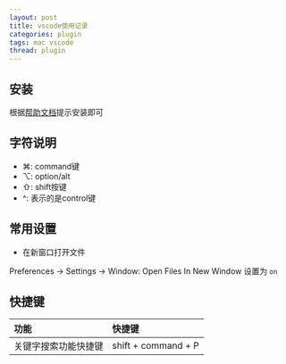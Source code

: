 ```yaml
---
layout: post
title: vscode使用记录
categories: plugin
tags: mac vscode
thread: plugin
---
```


## 安装
根据[帮助文档](https://code.visualstudio.com/docs/setup/mac)提示安装即可

## 字符说明
* ⌘: command键
* ⌥: option/alt
* ⇧: shift按键
* ^: 表示的是control键

## 常用设置
* 在新窗口打开文件

Preferences -> Settings -> Window: Open Files In New Window 设置为 `on` 

## 快捷键

|功能|快捷键|
|:---|:---|
|关键字搜索功能快捷键| shift + command + P|

